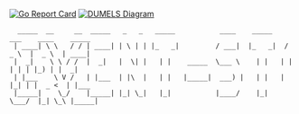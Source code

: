 
[![Go Report Card](https://goreportcard.com/badge/github.com/klovercloud-ci-cd/event-store)](https://goreportcard.com/report/github.com/klovercloud-ci-cd/event-store)
[![DUMELS Diagram](https://www.dumels.com/api/v1/badge/2358db3b-a04f-45e8-99f9-7a82a59c5ffa)](https://www.dumels.com/diagram/2358db3b-a04f-45e8-99f9-7a82a59c5ffa)

```
  _____  __     __  _____   _   _   _____           ____    _____    ___    ____    _____ 
 | ____| \ \   / / | ____| | \ | | |_   _|         / ___|  |_   _|  / _ \  |  _ \  | ____|
 |  _|    \ \ / /  |  _|   |  \| |   | |    _____  \___ \    | |   | | | | | |_) | |  _|  
 | |___    \ V /   | |___  | |\  |   | |   |_____|  ___) |   | |   | |_| | |  _ <  | |___ 
 |_____|    \_/    |_____| |_| \_|   |_|           |____/    |_|    \___/  |_| \_\ |_____|
```